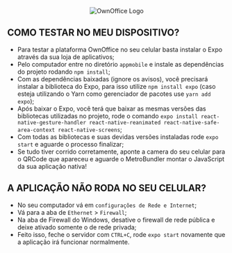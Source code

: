 <div align="center">
  <img src="https://user-images.githubusercontent.com/65090609/109902550-5e4e2a00-7c79-11eb-9bbc-3e33c43a351a.png" alt="OwnOffice Logo">
</div>

## COMO TESTAR NO MEU DISPOSITIVO?

- Para testar a plataforma OwnOffice no seu celular basta instalar o Expo através da sua loja de aplicativos;
- Pelo computador entre no diretório ``appmobile`` e instale as dependências do projeto rodando ```npm install```;
- Com as dependências baixadas (ignore os avisos), você precisará instalar a biblioteca do Expo, para isso utilize ```npm install expo``` (caso esteja utilizando o Yarn como gerenciador de pacotes use ```yarn add expo```);
- Após baixar o Expo, você terá que baixar as mesmas versões das bibliotecas utilizadas no projeto, rode o comando ```expo install react-native-gesture-handler react-native-reanimated react-native-safe-area-context react-native-screens```;
- Com todas as bibliotecas e suas devidas versões instaladas rode ```expo start``` e aguarde o processo finalizar;
- Se tudo tiver corrido corretamente, aponte a camera do seu celular para o QRCode que apareceu e aguarde o MetroBundler montar o JavaScript da sua aplicação nativa!

## A APLICAÇÃO NÃO RODA NO SEU CELULAR?

- No seu computador vá em ``configurações de Rede e Internet``;
- Vá para a aba de ``Ethernet`` > ``Firewall``;
- Na aba de Firewall do Windows, desative o firewall de rede pública e deixe ativado somente o de rede privada;
- Feito isso, feche o servidor com ```CTRL+C```, rode ```expo start``` novamente que a aplicação irá funcionar normalmente.
